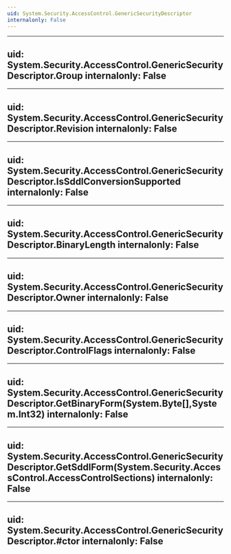 ```yaml
---
uid: System.Security.AccessControl.GenericSecurityDescriptor
internalonly: False
---
```


---
uid: System.Security.AccessControl.GenericSecurityDescriptor.Group
internalonly: False
---

---
uid: System.Security.AccessControl.GenericSecurityDescriptor.Revision
internalonly: False
---

---
uid: System.Security.AccessControl.GenericSecurityDescriptor.IsSddlConversionSupported
internalonly: False
---

---
uid: System.Security.AccessControl.GenericSecurityDescriptor.BinaryLength
internalonly: False
---

---
uid: System.Security.AccessControl.GenericSecurityDescriptor.Owner
internalonly: False
---

---
uid: System.Security.AccessControl.GenericSecurityDescriptor.ControlFlags
internalonly: False
---

---
uid: System.Security.AccessControl.GenericSecurityDescriptor.GetBinaryForm(System.Byte[],System.Int32)
internalonly: False
---

---
uid: System.Security.AccessControl.GenericSecurityDescriptor.GetSddlForm(System.Security.AccessControl.AccessControlSections)
internalonly: False
---

---
uid: System.Security.AccessControl.GenericSecurityDescriptor.#ctor
internalonly: False
---
